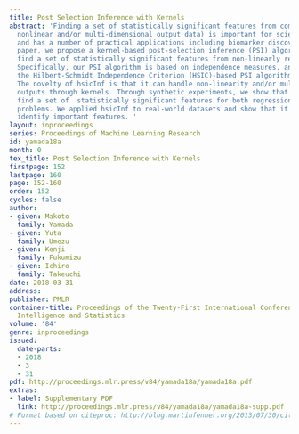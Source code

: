 ```yaml
---
title: Post Selection Inference with Kernels
abstract: 'Finding a set of statistically significant features from complex data (e.g.,
  nonlinear and/or multi-dimensional output data) is important for scientific discovery
  and has a number of practical applications including biomarker discovery. In this
  paper, we propose a kernel-based post-selection inference (PSI) algorithm that can
  find a set of statistically significant features from non-linearly related data.
  Specifically, our PSI algorithm is based on independence measures, and we call it
  the Hilbert-Schmidt Independence Criterion (HSIC)-based PSI algorithm (hsicInf).
  The novelty of hsicInf is that it can handle non-linearity and/or multi-variate/multi-class
  outputs through kernels. Through synthetic experiments, we show that hsicInf  can
  find a set of  statistically significant features for both regression and classification
  problems. We applied hsicInf to real-world datasets and show that it can successfully
  identify important features. '
layout: inproceedings
series: Proceedings of Machine Learning Research
id: yamada18a
month: 0
tex_title: Post Selection Inference with Kernels
firstpage: 152
lastpage: 160
page: 152-160
order: 152
cycles: false
author:
- given: Makoto
  family: Yamada
- given: Yuta
  family: Umezu
- given: Kenji
  family: Fukumizu
- given: Ichiro
  family: Takeuchi
date: 2018-03-31
address: 
publisher: PMLR
container-title: Proceedings of the Twenty-First International Conference on Artificial
  Intelligence and Statistics
volume: '84'
genre: inproceedings
issued:
  date-parts:
  - 2018
  - 3
  - 31
pdf: http://proceedings.mlr.press/v84/yamada18a/yamada18a.pdf
extras:
- label: Supplementary PDF
  link: http://proceedings.mlr.press/v84/yamada18a/yamada18a-supp.pdf
# Format based on citeproc: http://blog.martinfenner.org/2013/07/30/citeproc-yaml-for-bibliographies/
---
```

